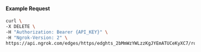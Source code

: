 <!-- Code generated for API Clients. DO NOT EDIT. -->

#### Example Request

```bash
curl \
-X DELETE \
-H "Authorization: Bearer {API_KEY}" \
-H "Ngrok-Version: 2" \
https://api.ngrok.com/edges/https/edghts_2bMmWzYWLzzKgJYEmATUCeKyXC7/routes/edghtsrt_2bMmWyYf66VUxm5wo7sfcLgrHoH/jwt_validation
```
